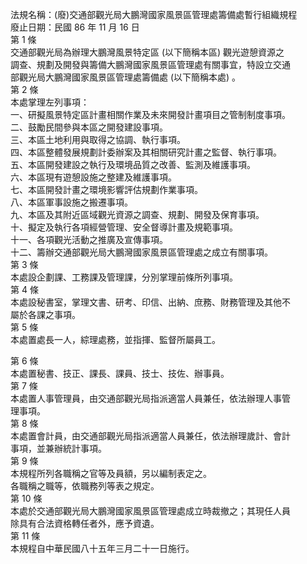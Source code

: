 法規名稱：(廢)交通部觀光局大鵬灣國家風景區管理處籌備處暫行組織規程  
廢止日期：民國 86 年 11 月 16 日  
第 1 條  
交通部觀光局為辦理大鵬灣風景特定區 (以下簡稱本區) 觀光遊憩資源之  
調查、規劃及開發與籌備大鵬灣國家風景區管理處有關事宜，特設立交通  
部觀光局大鵬灣國家風景區管理處籌備處 (以下簡稱本處) 。  
第 2 條  
本處掌理左列事項：  
一、研擬風景特定區計畫相關作業及未來開發計畫項目之管制制度事項。  
二、鼓勵民間參與本區之開發建設事項。  
三、本區土地利用與取得之協調、執行事項。  
四、本區整體發展規劃計委辦案及其相關研究計畫之監督、執行事項。  
五、本區開發建設之執行及環境品質之改善、監測及維護事項。  
六、本區現有遊憩設施之整建及維護事項。  
七、本區開發計畫之環境影響評估規劃作業事項。  
八、本區軍事設施之搬遷事項。  
九、本區及其附近區域觀光資源之調查、規劃、開發及保育事項。  
十、擬定及執行各項經營管理、安全督導計畫及規範事項。  
十一、各項觀光活動之推廣及宣傳事項。  
十二、籌辦交通部觀光局大鵬灣國家風景區管理處之成立有關事項。  
第 3 條  
本處設企劃課、工務課及管理課，分別掌理前條所列事項。  
第 4 條  
本處設秘書室，掌理文書、研考、印信、出納、庶務、財務管理及其他不  
屬於各課之事項。  
第 5 條  
本處置處長一人，綜理處務，並指揮、監督所屬員工。  


第 6 條  
本處置秘書、技正、課長、課員、技士、技佐、辦事員。  
第 7 條  
本處置人事管理員，由交通部觀光局指派適當人員兼任，依法辦理人事管  
理事項。  
第 8 條  
本處置會計員，由交通部觀光局指派適當人員兼任，依法辦理歲計、會計  
事項，並兼辦統計事項。  
第 9 條  
本規程所列各職稱之官等及員額，另以編制表定之。  
各職稱之職等，依職務列等表之規定。  
第 10 條  
本處於交通部觀光局大鵬灣國家風景區管理處成立時裁撤之；其現任人員  
除具有合法資格轉任者外，應予資遺。  
第 11 條  
本規程自中華民國八十五年三月二十一日施行。  


